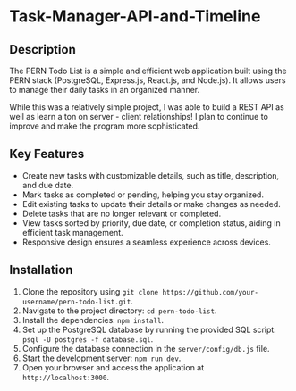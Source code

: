 # Task-Manager-API-and-Timeline

## Description
The PERN Todo List is a simple and efficient web application built using the PERN stack (PostgreSQL, Express.js, React.js, and Node.js). It allows users to manage their daily tasks in an organized manner.

While this was a relatively simple project, I was able to build a REST API as well as learn a ton on server - client relationships! I plan to continue to improve and make the program more sophisticated.

## Key Features
- Create new tasks with customizable details, such as title, description, and due date.
- Mark tasks as completed or pending, helping you stay organized.
- Edit existing tasks to update their details or make changes as needed.
- Delete tasks that are no longer relevant or completed.
- View tasks sorted by priority, due date, or completion status, aiding in efficient task management.
- Responsive design ensures a seamless experience across devices.

## Installation
1. Clone the repository using `git clone https://github.com/your-username/pern-todo-list.git`.
2. Navigate to the project directory: `cd pern-todo-list`.
3. Install the dependencies: `npm install`.
4. Set up the PostgreSQL database by running the provided SQL script: `psql -U postgres -f database.sql`.
5. Configure the database connection in the `server/config/db.js` file.
6. Start the development server: `npm run dev`.
7. Open your browser and access the application at `http://localhost:3000`.
